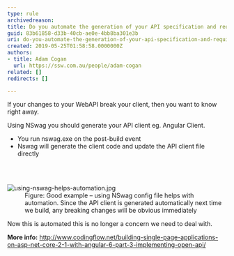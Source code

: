 ```yaml
---
type: rule
archivedreason: 
title: Do you automate the generation of your API specification and required clients?
guid: 83b61858-d33b-40cb-ae0e-4bb8ba301e3b
uri: do-you-automate-the-generation-of-your-api-specification-and-required-clients
created: 2019-05-25T01:58:58.0000000Z
authors:
- title: Adam Cogan
  url: https://ssw.com.au/people/adam-cogan
related: []
redirects: []

---
```



<p>If your changes to your WebAPI break your client, then you want to know right away.</p><p>Using NSwag you should generate your API client eg. Angular Client.<br></p><ul><li>You run nswag.exe on the post-build event<br></li><li>Nswag will generate the client code and update the API client file directly<br></li></ul>
<br><excerpt class='endintro'></excerpt><br>
<dl class="goodImage"><dt>​<img src="/PublishingImages/using-nswag-helps-automation.jpg" alt="using-nswag-helps-automation.jpg" /></dt><dd>Figure&#58; Good example – using NSwag config file helps with automation. Since the API client is generated automatically next time we build, any breaking changes will be obvious immediately<br></dd></dl><p>Now this is automated this is no longer a concern we need to deal with.<br></p><p><b>More info&#58;</b> 
      <a href="http&#58;//www.codingflow.net/building-single-page-applications-on-asp-net-core-2-1-with-angular-6-part-3-implementing-open-api/">http&#58;//www.codingflow.net/building-single-page-applications-on-asp-net-core-2-1-with-angular-6-part-3-implementing-open-api/</a>​</p>


